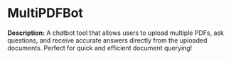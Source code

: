 # MultiPDFBot
**Description:**   A chatbot tool that allows users to upload multiple PDFs, ask questions, and receive accurate answers directly from the uploaded documents. Perfect for quick and efficient document querying!
